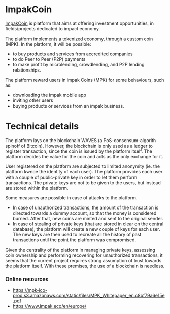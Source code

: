 # ImpakCoin 

[ImpakCoin](https://mpk.impak.eco/en/) is platform that aims at offering investment opportunities, in fields/projects dedicated to impact economy.

The platform implements a tokenized economy, through a custom coin (MPK). In the platform, it will be possible:  
* to buy products and services from accredited companies
* to do Peer to Peer (P2P) payments
* to make profit by microlending, crowdlending, and P2P lending relationships.

The platform reward users in impak Coins (MPK) for some behaviours, such as:
* downloading the impak mobile app
* inviting other users
* buying products or services from an impak business.

# Technical details
The platform lays on the blockchain WAVES (a PoS-consensum-algorith spinoff of Bitcoin).
However, the blockchain is only used as a ledger to register transaction, since the coin is issued by the platform itself.
The platform decides the value for the coin and acts as the  only exchange for it. 

User registered on the platform are subjected to limited anonymity (ie. the platform kwnoe the identity of each user).
The platform provides each user with a couple of public-private key in order to let them perform transactions.
The private keys are not to be given to the users, but instead are stored within the platform.

Some measures are possible in case of attacks to the platform.

* In case of unauthorized transactions, the amount of the transaction is directed towards a dummy account, so that the money is  considered burned. After that, new coins are minted and sent to the original sender.
* In case of stealing of private keys (that are stored in clear on the central database), the platform will create a new couple of keys for each user. The new keys are then used to recreate all the history of past transactions until the point  the platform was compromised.

Given the centrality of the platform in managing private keys, assessing coin ownership and performing recovering for unauthorized transactions, it seems that the current project requires  strong assumption of trust towards the platform itself. With these premises, the use of a blockchain is needless.

### Online resources
* https://mpk-ico-prod.s3.amazonaws.com/static/files/MPK_Whitepaper_en.c8bf79a6e15e.pdf
* https://www.impak.eco/en/europe/

